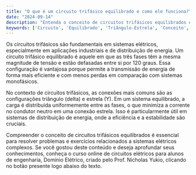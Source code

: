 ```yaml
---
title: "O que é um circuito trifásico equilibrado e como ele funciona?"
date: "2024-09-14"
description: "Entenda o conceito de circuitos trifásicos equilibrados e sua importância em sistemas elétricos."
keywords: ['Circuito', 'Equilibrado', 'Triângulo-Estrela', 'Conceito', 'Trifásico']
---
```


Os circuitos trifásicos são fundamentais em sistemas elétricos, especialmente em aplicações industriais e de distribuição de energia. Um circuito trifásico equilibrado é aquele em que as três fases têm a mesma magnitude de tensão e estão defasadas entre si por 120 graus. Essa configuração é vantajosa porque permite a transmissão de energia de forma mais eficiente e com menos perdas em comparação com sistemas monofásicos.

No contexto de circuitos trifásicos, as conexões mais comuns são as configurações triângulo (delta) e estrela (Y). Em um sistema equilibrado, a carga é distribuída uniformemente entre as fases, o que minimiza a corrente no condutor neutro em uma conexão estrela. Isso é particularmente útil em sistemas de distribuição de energia, onde a eficiência e a estabilidade são cruciais.

Compreender o conceito de circuitos trifásicos equilibrados é essencial para resolver problemas e exercícios relacionados a sistemas elétricos complexos. Se você gostou deste conteúdo e deseja aprofundar seus conhecimentos, conheça o curso online de circuitos elétricos para alunos de engenharia, Domínio Elétrico, criado pelo Prof. Nicholas Yukio, clicando no botão presente logo abaixo do texto.